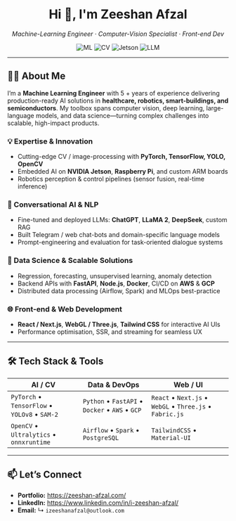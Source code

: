 <!-- Profile README for github.com/i-zeeshan-afzal -->
<h1 align="center">Hi 👋, I'm Zeeshan Afzal</h1>
<p align="center">
  <em>Machine-Learning Engineer · Computer-Vision Specialist · Front-end Dev</em>
</p>

<p align="center">
  <!-- Core ML / CV badges -->
  <img src="https://img.shields.io/badge/ML-Engineer-ff6f00?style=for-the-badge&logo=scikitlearn&logoColor=white" alt="ML" />
  <img src="https://img.shields.io/badge/Computer Vision-PyTorch-ee4c2c?style=for-the-badge&logo=pytorch&logoColor=white" alt="CV" />
  <img src="https://img.shields.io/badge/Edge AI-Jetson-76b900?style=for-the-badge&logo=nvidia&logoColor=white" alt="Jetson" />
  <img src="https://img.shields.io/badge/LLMs-GPT 3.5/4-6125d8?style=for-the-badge&logo=openai&logoColor=white" alt="LLM" />
</p>

---

## 👨‍💻 About Me
I’m a **Machine Learning Engineer** with 5 + years of experience delivering production-ready AI solutions in **healthcare, robotics, smart-buildings, and semiconductors**. My toolbox spans computer vision, deep learning, large-language models, and data science—turning complex challenges into scalable, high-impact products.

### 💡 Expertise & Innovation
* Cutting-edge CV / image-processing with **PyTorch, TensorFlow, YOLO, OpenCV**  
* Embedded AI on **NVIDIA Jetson**, **Raspberry Pi**, and custom ARM boards  
* Robotics perception & control pipelines (sensor fusion, real-time inference)

### 🤖 Conversational AI & NLP
* Fine-tuned and deployed LLMs: **ChatGPT**, **LLaMA 2**, **DeepSeek**, custom RAG  
* Built Telegram / web chat-bots and domain-specific language models  
* Prompt-engineering and evaluation for task-oriented dialogue systems

### 🚀 Data Science & Scalable Solutions
* Regression, forecasting, unsupervised learning, anomaly detection  
* Backend APIs with **FastAPI**, **Node.js**, **Docker**, CI/CD on **AWS** & **GCP**  
* Distributed data processing (Airflow, Spark) and MLOps best-practice

### 🌐 Front-end & Web Development
* **React / Next.js**, **WebGL / Three.js**, **Tailwind CSS** for interactive AI UIs  
* Performance optimisation, SSR, and streaming for seamless UX

---


## 🛠 Tech Stack & Tools

| **AI / CV** | **Data & DevOps** | **Web / UI** |
|-------------|------------------|--------------|
| `PyTorch` • `TensorFlow` • `YOLOv8` • `SAM-2` | `Python` • `FastAPI` • `Docker` • `AWS` • `GCP` | `React` • `Next.js` • `WebGL` • `Three.js` • `Fabric.js` |
| `OpenCV` • `Ultralytics` • `onnxruntime` | `Airflow` • `Spark` • `PostgreSQL` | `TailwindCSS` • `Material-UI` |

---

## 📫 Let’s Connect
- **Portfolio:** <https://zeeshan-afzal.com/>
- **LinkedIn:** <https://www.linkedin.com/in/i-zeeshan-afzal/> <!-- update if different -->
- **Email:** ↳ `izeeshanafzal@outlook.com`
